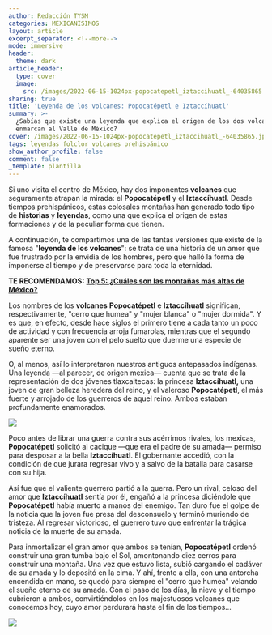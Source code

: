 ```yaml
---
author: Redacción TYSM
categories: MEXICANISIMOS
layout: article
excerpt_separator: <!--more-->
mode: immersive
header:
  theme: dark
article_header:
  type: cover
  image:
    src: /images/2022-06-15-1024px-popocatepetl_iztaccihuatl_-64035865.jpeg
sharing: true
title: 'Leyenda de los volcanes: Popocatépetl e Iztaccíhuatl'
summary: >-
  ¿Sabías que existe una leyenda que explica el origen de los dos volcanes que
  enmarcan al Valle de México?
cover: /images/2022-06-15-1024px-popocatepetl_iztaccihuatl_-64035865.jpeg
tags: leyendas folclor volcanes prehispánico
show_author_profile: false
comment: false
_template: plantilla
---
```







Si uno visita el centro de México, hay dos imponentes **volcanes** que seguramente atrapan la mirada: el **Popocatépetl** y el **Iztaccíhuatl**. Desde tiempos prehispánicos, estas colosales montañas han generado todo tipo de **historias** y **leyendas**, como una que explica el origen de estas formaciones y de la peculiar forma que tienen.

A continuación, te compartimos una de las tantas versiones que existe de la famosa "**leyenda de los volcanes**": se trata de una historia de un amor que fue frustrado por la envidia de los hombres, pero que halló la forma de imponerse al tiempo y de preservarse para toda la eternidad.

**TE RECOMENDAMOS:** [**Top 5: ¿Cuáles son las montañas más altas de México?**](https://blog.tonoysumariachi.com/mexicanisimos/2022/07/26/top-5-las-montanas-mas-altas-de-mexico.html)

Los nombres de los **volcanes** **Popocatépetl** e **Iztaccíhuatl** significan, respectivamente, "cerro que humea" y "mujer blanca" o "mujer dormida". Y es que, en efecto, desde hace siglos el primero tiene a cada tanto un poco de actividad y con frecuencia arroja fumarolas, mientras que el segundo aparente ser una joven con el pelo suelto que duerme una especie de sueño eterno.

O, al menos, así lo interpretaron nuestros antiguos antepasados indígenas. Una leyenda —al parecer, de origen mexica— cuenta que se trata de la representación de dos jóvenes tlaxcaltecas: la princesa **Iztaccíhuatl,** una joven de gran belleza heredera del reino, y el valeroso **Popocatépetl**, el más fuerte y arrojado de los guerreros de aquel reino. Ambos estaban profundamente enamorados.

![](https://upload.wikimedia.org/wikipedia/commons/8/86/Iztaccihuatl-Popocatepetl_en_vista_a%C3%A9rea.jpg)

Poco antes de librar una guerra contra sus acérrimos rivales, los mexicas, **Popocatépetl** solicitó al cacique —que era el padre de su amada— permiso para desposar a la bella **Iztaccíhuatl**. El gobernante accedió, con la condición de que jurara regresar vivo y a salvo de la batalla para casarse con su hija.

Así fue que el valiente guerrero partió a la guerra. Pero un rival, celoso del amor que **Iztaccíhuatl** sentía por él, engañó a la princesa diciéndole que **Popocatépetl** había muerto a manos del enemigo. Tan duro fue el golpe de la noticia que la joven fue presa del desconsuelo y terminó muriendo de tristeza. Al regresar victorioso, el guerrero tuvo que enfrentar la trágica noticia de la muerte de su amada.

Para inmortalizar el gran amor que ambos se tenían, **Popocatépetl** ordenó construir una gran tumba bajo el Sol, amontonando diez cerros para construir una montaña. Una vez que estuvo lista, subió cargando el cadáver de su amada y lo depositó en la cima. Y ahí, frente a ella, con una antorcha encendida en mano, se quedó para siempre el "cerro que humea" velando el sueño eterno de su amada. Con el paso de los días, la nieve y el tiempo cubrieron a ambos, convirtiéndolos en los majestuosos volcanes que conocemos hoy, cuyo amor perdurará hasta el fin de los tiempos…

![](https://i.pinimg.com/originals/ee/af/a4/eeafa408f627d7add5fd55277b68da2f.jpg)
